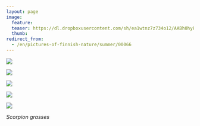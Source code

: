 ```yaml
---
layout: page
image:
  feature:
  teaser: https://dl.dropboxusercontent.com/sh/ea1wtnz7z734o12/AABh0hyFOZ-ghYtBMCU9xcuZa/luontokuvat/kes%C3%A4/3/DS18272-245px.jpg
  thumb:
redirect_from:
  - /en/pictures-of-finnish-nature/summer/00066
---
```


[![](https://dl.dropboxusercontent.com/sh/ea1wtnz7z734o12/AAC7jl1DzcWnP7fF0UulrFvta/luontokuvat/kes%C3%A4/3/DS18205-800px.jpg)](https://dl.dropboxusercontent.com/sh/ea1wtnz7z734o12/AAC8K0o5Isf-cUfalDwA0dvUa/luontokuvat/kes%C3%A4/3/DS18205.jpg)

[![](https://dl.dropboxusercontent.com/sh/ea1wtnz7z734o12/AADZU8VJg2wLmbh-B3qDmvMHa/luontokuvat/kes%C3%A4/3/DS18254-800px.jpg)](https://dl.dropboxusercontent.com/sh/ea1wtnz7z734o12/AABKoS-cN9ZIv9apB1agBFoZa/luontokuvat/kes%C3%A4/3/DS18254.jpg)

[![](https://dl.dropboxusercontent.com/sh/ea1wtnz7z734o12/AABr9Zmcbxcx8NtX7oogus9-a/luontokuvat/kes%C3%A4/3/DS18270-800px.jpg)](https://dl.dropboxusercontent.com/sh/ea1wtnz7z734o12/AAAAgDRyWZwD-dvxwvXrDpjca/luontokuvat/kes%C3%A4/3/DS18270.jpg)

[![](https://dl.dropboxusercontent.com/sh/ea1wtnz7z734o12/AACDJquzZUPpi-6DrbxRh0nia/luontokuvat/kes%C3%A4/3/DS18272-800px.jpg)](https://dl.dropboxusercontent.com/sh/ea1wtnz7z734o12/AACpHP85L5z8NJQWH22I14era/luontokuvat/kes%C3%A4/3/DS18272.jpg)

[![](https://dl.dropboxusercontent.com/sh/ea1wtnz7z734o12/AAAn0Yqds0pgVx5P4zAgbabla/luontokuvat/kes%C3%A4/3/DS18275-800px.jpg)](https://dl.dropboxusercontent.com/sh/ea1wtnz7z734o12/AAAU8Fr9IorkFjtldFrVECuSa/luontokuvat/kes%C3%A4/3/DS18275.jpg)

*Scorpion grasses*
